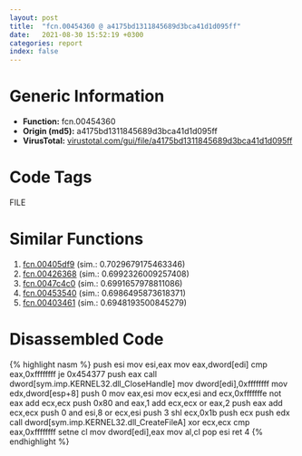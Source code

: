 ```yaml
---
layout: post
title:  "fcn.00454360 @ a4175bd1311845689d3bca41d1d095ff"
date:   2021-08-30 15:52:19 +0300
categories: report
index: false
---
```


# Generic Information
- **Function:** fcn.00454360
- **Origin (md5):** a4175bd1311845689d3bca41d1d095ff
- **VirusTotal:** [virustotal.com/gui/file/a4175bd1311845689d3bca41d1d095ff][virustotal_ref]

# Code Tags
<span class="tag" id="FILE">FILE</span>


# Similar Functions

1. [fcn.00405df9][similar_1_ref] (sim.: 0.7029679175463346)
2. [fcn.00426368][similar_2_ref] (sim.: 0.6992326009257408)
3. [fcn.0047c4c0][similar_3_ref] (sim.: 0.6991657978811086)
4. [fcn.00453540][similar_4_ref] (sim.: 0.6986495873618371)
5. [fcn.00403461][similar_5_ref] (sim.: 0.6948193500845279)


# Disassembled Code

{% highlight nasm %}
push esi
mov esi,eax
mov eax,dword[edi]
cmp eax,0xffffffff
je 0x454377
push eax
call dword[sym.imp.KERNEL32.dll_CloseHandle]
mov dword[edi],0xffffffff
mov edx,dword[esp+8]
push 0
mov eax,esi
mov ecx,esi
and ecx,0xfffffffe
not eax
add ecx,ecx
push 0x80
and eax,1
add ecx,ecx
or eax,2
push eax
add ecx,ecx
push 0
and esi,8
or ecx,esi
push 3
shl ecx,0x1b
push ecx
push edx
call dword[sym.imp.KERNEL32.dll_CreateFileA]
xor ecx,ecx
cmp eax,0xffffffff
setne cl
mov dword[edi],eax
mov al,cl
pop esi
ret 4
{% endhighlight %}


[similar_1_ref]: /report/fcn.00405df9@d96761eb00d2d97e2b6f5ffffed0b46a
[similar_2_ref]: /report/fcn.00426368@805156a7be59534194996cc728d4bbeb
[similar_3_ref]: /report/fcn.0047c4c0@a9fa810a69d3f4d771518b9f44e2d98d
[similar_4_ref]: /report/fcn.00453540@a4175bd1311845689d3bca41d1d095ff
[similar_5_ref]: /report/fcn.00403461@0d7eb0bfa8278c92cad79678ce8bc0fd
[virustotal_ref]: https://www.virustotal.com/gui/file/a4175bd1311845689d3bca41d1d095ff